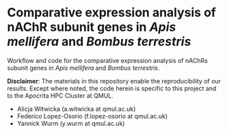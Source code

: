 # Comparative expression analysis of nAChR subunit genes in _Apis mellifera_ and _Bombus terrestris_
Workflow and code for the comparative expression analysis of nAChRs subunit genes in *Apis mellifera* and *Bombus terrestris*.

**Disclaimer**: The materials in this repository enable the reproducibility of our results. Except where noted, the code herein is specific to this project and to the Apocrita HPC Cluster at QMUL.

* Alicja Witwicka (a.witwicka at qmul.ac.uk)
* Federico Lopez-Osorio (f.lopez-osorio at qmul.ac.uk)
* Yannick Wurm (y.wurm at qmul.ac.uk)
